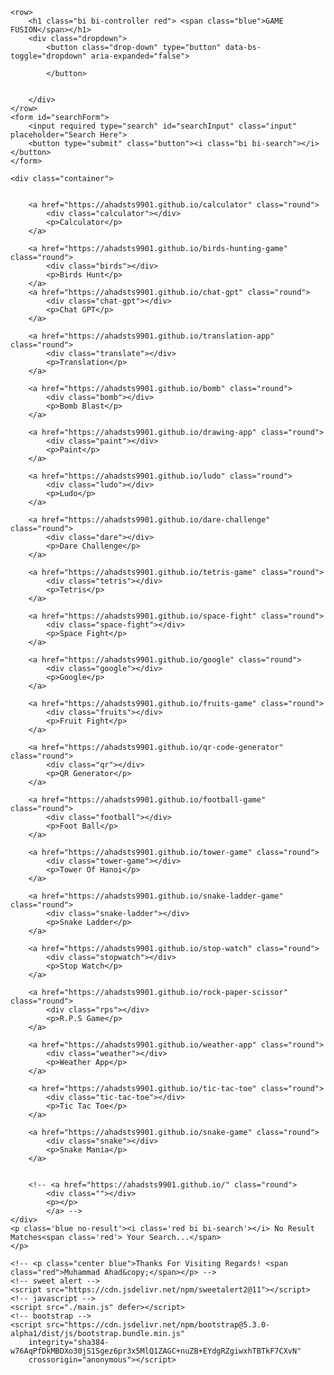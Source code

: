 <!DOCTYPE html>
<html>

<head>
    <meta charset="utf-8">
    </meta>
    <meta http-equiv="X-UA-Compatible" content="IE=edge">
    </meta>
    <title>GAME FUSION</title>
    <meta name="viewport" content="width=device-width, initial-scale=1">
    </meta>
    <!-- icons cdn -->
    <link rel="stylesheet" href="https://cdn.jsdelivr.net/npm/bootstrap-icons@1.10.3/font/bootstrap-icons.css">
    </link>
    <!-- font cdn -->
    <link rel="preconnect" href="https://fonts.googleapis.com">
    <link rel="preconnect" href="https://fonts.gstatic.com" crossorigin>
    <link href="https://fonts.googleapis.com/css2?family=Josefin+Sans:wght@300;400;600;700&display=swap"
        rel="stylesheet">
    <!-- css -->
    <link rel="stylesheet" type="text/css" href="main.css">
    </link>
    <!-- bootstrap -->
    <link href="https://cdn.jsdelivr.net/npm/bootstrap@5.3.0-alpha1/dist/css/bootstrap.min.css" rel="stylesheet"
        integrity="sha384-GLhlTQ8iRABdZLl6O3oVMWSktQOp6b7In1Zl3/Jr59b6EGGoI1aFkw7cmDA6j6gD" crossorigin="anonymous">
</head>

<body>

    <row>
        <h1 class="bi bi-controller red"> <span class="blue">GAME FUSION</span></h1>
        <div class="dropdown">
            <button class="drop-down" type="button" data-bs-toggle="dropdown" aria-expanded="false">
              
            </button>
           
           
        </div>
    </row>
    <form id="searchForm">
        <input required type="search" id="searchInput" class="input" placeholder="Search Here">
        <button type="submit" class="button"><i class="bi bi-search"></i></button>
    </form>

    <div class="container">
       

        <a href="https://ahadsts9901.github.io/calculator" class="round">
            <div class="calculator"></div>
            <p>Calculator</p>
        </a>

        <a href="https://ahadsts9901.github.io/birds-hunting-game" class="round">
            <div class="birds"></div>
            <p>Birds Hunt</p>
        </a>
        <a href="https://ahadsts9901.github.io/chat-gpt" class="round">
            <div class="chat-gpt"></div>
            <p>Chat GPT</p>
        </a>

        <a href="https://ahadsts9901.github.io/translation-app" class="round">
            <div class="translate"></div>
            <p>Translation</p>
        </a>

        <a href="https://ahadsts9901.github.io/bomb" class="round">
            <div class="bomb"></div>
            <p>Bomb Blast</p>
        </a>

        <a href="https://ahadsts9901.github.io/drawing-app" class="round">
            <div class="paint"></div>
            <p>Paint</p>
        </a>

        <a href="https://ahadsts9901.github.io/ludo" class="round">
            <div class="ludo"></div>
            <p>Ludo</p>
        </a>

        <a href="https://ahadsts9901.github.io/dare-challenge" class="round">
            <div class="dare"></div>
            <p>Dare Challenge</p>
        </a>

        <a href="https://ahadsts9901.github.io/tetris-game" class="round">
            <div class="tetris"></div>
            <p>Tetris</p>
        </a>

        <a href="https://ahadsts9901.github.io/space-fight" class="round">
            <div class="space-fight"></div>
            <p>Space Fight</p>
        </a>

        <a href="https://ahadsts9901.github.io/google" class="round">
            <div class="google"></div>
            <p>Google</p>
        </a>

        <a href="https://ahadsts9901.github.io/fruits-game" class="round">
            <div class="fruits"></div>
            <p>Fruit Fight</p>
        </a>

        <a href="https://ahadsts9901.github.io/qr-code-generator" class="round">
            <div class="qr"></div>
            <p>QR Generator</p>
        </a>

        <a href="https://ahadsts9901.github.io/football-game" class="round">
            <div class="football"></div>
            <p>Foot Ball</p>
        </a>

        <a href="https://ahadsts9901.github.io/tower-game" class="round">
            <div class="tower-game"></div>
            <p>Tower Of Hanoi</p>
        </a>

        <a href="https://ahadsts9901.github.io/snake-ladder-game" class="round">
            <div class="snake-ladder"></div>
            <p>Snake Ladder</p>
        </a>

        <a href="https://ahadsts9901.github.io/stop-watch" class="round">
            <div class="stopwatch"></div>
            <p>Stop Watch</p>
        </a>

        <a href="https://ahadsts9901.github.io/rock-paper-scissor" class="round">
            <div class="rps"></div>
            <p>R.P.S Game</p>
        </a>

        <a href="https://ahadsts9901.github.io/weather-app" class="round">
            <div class="weather"></div>
            <p>Weather App</p>
        </a>

        <a href="https://ahadsts9901.github.io/tic-tac-toe" class="round">
            <div class="tic-tac-toe"></div>
            <p>Tic Tac Toe</p>
        </a>

        <a href="https://ahadsts9901.github.io/snake-game" class="round">
            <div class="snake"></div>
            <p>Snake Mania</p>
        </a>


        <!-- <a href="https://ahadsts9901.github.io/" class="round">
            <div class=""></div>
            <p></p>
            </a> -->
    </div>
    <p class='blue no-result'><i class='red bi bi-search'></i> No Result Matches<span class='red'> Your Search...</span>
    </p>

    <!-- <p class="center blue">Thanks For Visiting Regards! <span class="red">Muhammad Ahad&copy;</span></p> -->
    <!-- sweet alert -->
    <script src="https://cdn.jsdelivr.net/npm/sweetalert2@11"></script>
    <!-- javascript -->
    <script src="./main.js" defer></script>
    <!-- bootstrap -->
    <script src="https://cdn.jsdelivr.net/npm/bootstrap@5.3.0-alpha1/dist/js/bootstrap.bundle.min.js"
        integrity="sha384-w76AqPfDkMBDXo30jS1Sgez6pr3x5MlQ1ZAGC+nuZB+EYdgRZgiwxhTBTkF7CXvN"
        crossorigin="anonymous"></script>
</body>

</html>
